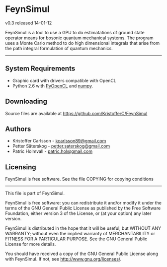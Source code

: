 FeynSimul
========

v0.3 released 14-01-12

FeynSimul is a tool to use a GPU to do estimatations of ground state operator
means for bosonic quantum mechanical systems. The program uses a Monte Carlo method to do high dimensional integrals that arise from the path integral formulation of quantum mechanics.

----



System Requirements
----
+ Graphic card with drivers compatible with OpenCL
+ Python 2.6 with [PyOpenCL](http://mathema.tician.de/software/pyopencl) and
  [numpy](http://numpy.scipy.org/).

Downloading
----

Source files are available at https://github.com/KristofferC/FeynSimul


Authors
----

+ Kristoffer Carlsson - kcarlsson89@gmail.com
+ Petter Säterskog - petter.saterskog@gmail.com
+ Patric Holmvall - patric.hol@gmail.com


Licensing
----

FeynSimul is free software.  See the file COPYING for copying conditions

-------------------------------------------------------------------------------
This file is part of FeynSimul.

FeynSimul is free software: you can redistribute it and/or modify
it under the terms of the GNU General Public License as published by
the Free Software Foundation, either version 3 of the License, or
(at your option) any later version.

FeynSimul is distributed in the hope that it will be useful,
but WITHOUT ANY WARRANTY; without even the implied warranty of
MERCHANTABILITY or FITNESS FOR A PARTICULAR PURPOSE.  See the
GNU General Public License for more details.

You should have received a copy of the GNU General Public License
along with FeynSimul.  If not, see <http://www.gnu.org/licenses/>.
